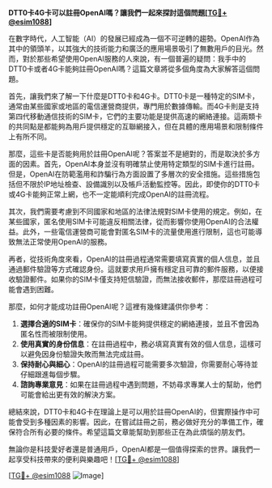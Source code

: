 **DTT0卡4G卡可以註冊OpenAI嗎？讓我們一起來探討這個問題[[TG💪+ @esim1088](https://t.me/s/esim1088)]**

在數字時代，人工智能（AI）的發展已經成為一個不可逆轉的趨勢。OpenAI作為其中的領頭羊，以其強大的技術能力和廣泛的應用場景吸引了無數用戶的目光。然而，對於那些希望使用OpenAI服務的人來說，有一個普遍的疑問：我手中的DTT0卡或者4G卡能夠註冊OpenAI嗎？這篇文章將從多個角度為大家解答這個問題。

首先，讓我們來了解一下什麼是DTT0卡和4G卡。DTT0卡是一種特定的SIM卡，通常由某些國家或地區的電信運營商提供，專門用於數據傳輸。而4G卡則是支持第四代移動通信技術的SIM卡，它們的主要功能是提供高速的網絡連接。這兩類卡的共同點是都能夠為用戶提供穩定的互聯網接入，但在具體的應用場景和限制條件上有所不同。

那麼，這些卡是否能夠用於註冊OpenAI呢？答案並不是絕對的，而是取決於多方面的因素。首先，OpenAI本身並沒有明確禁止使用特定類型的SIM卡進行註冊。但是，OpenAI在防範濫用和詐騙行為方面設置了多層次的安全措施。這些措施包括但不限於IP地址檢查、設備識別以及帳戶活動監控等。因此，即使你的DTT0卡或4G卡能夠正常上網，也不一定能順利完成OpenAI的註冊流程。

其次，我們需要考慮到不同國家和地區的法律法規對SIM卡使用的規定。例如，在某些國家，匿名使用SIM卡可能違反相關法律，從而影響你使用OpenAI的合法權益。此外，一些電信運營商可能會對匿名SIM卡的流量使用進行限制，這也可能導致無法正常使用OpenAI的服務。

再者，從技術角度來看，OpenAI的註冊過程通常需要填寫真實的個人信息，並且通過郵件驗證等方式確認身份。這就要求用戶擁有穩定且可靠的郵件服務，以便接收驗證郵件。如果你的SIM卡僅支持短信驗證，而無法接收郵件，那麼註冊過程可能會遇到困難。

那麼，如何才能成功註冊OpenAI呢？這裡有幾條建議供你參考：

1. **選擇合適的SIM卡**：確保你的SIM卡能夠提供穩定的網絡連接，並且不會因為匿名性而被限制使用。
2. **使用真實的身份信息**：在註冊過程中，務必填寫真實有效的個人信息，這樣可以避免因身份驗證失敗而無法完成註冊。
3. **保持耐心與細心**：OpenAI的註冊過程可能需要多次驗證，你需要耐心等待並仔細跟進每個步驟。
4. **諮詢專業意見**：如果在註冊過程中遇到問題，不妨尋求專業人士的幫助，他們可能會給出更有效的解決方案。

總結來說，DTT0卡和4G卡在理論上是可以用於註冊OpenAI的，但實際操作中可能會受到多種因素的影響。因此，在嘗試註冊之前，務必做好充分的準備工作，確保符合所有必要的條件。希望這篇文章能幫助到那些正在為此煩惱的朋友們。

無論你是科技愛好者還是普通用戶，OpenAI都是一個值得探索的世界。讓我們一起享受科技帶來的便利與樂趣吧！[[TG💪+ @esim1088](https://t.me/s/esim1088)]

[[TG💪+ @esim1088](https://t.me/s/esim1088) ![Image](https://i.postimg.cc/4NQfJmqS/Snipaste-2025-05-13-00-14-12.png)]